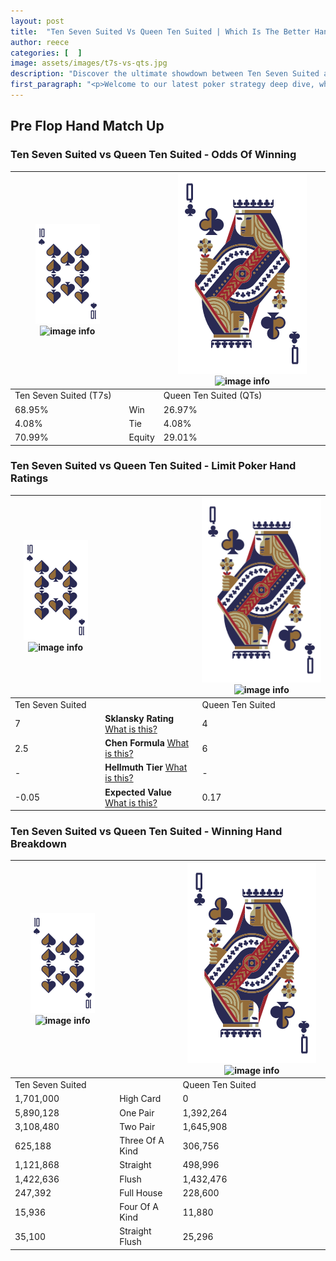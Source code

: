```yaml
---
layout: post
title:  "Ten Seven Suited Vs Queen Ten Suited | Which Is The Better Hand In Poker? A Complete Guide"
author: reece
categories: [  ]
image: assets/images/t7s-vs-qts.jpg
description: "Discover the ultimate showdown between Ten Seven Suited and Queen Ten Suited in poker! Uncover the odds, strategies, and scenarios where one hand triumphs over the other. Get ready to up your poker game with this thrilling analysis."
first_paragraph: "<p>Welcome to our latest poker strategy deep dive, where we're pitting two distinct hands against each other in a high-stakes showdown: Ten Seven Suited vs Queen Ten Suited.</p><p>In the dynamic world of poker, every decision counts, and knowing which hand holds the upper hand is key to your success at the table.</p><p>In this article, we'll dissect these two hands, explore the scenarios where one dominates the other, and equip you with the knowledge to make strategic choices that can tip the odds in your favor.</p><p>Get ready to unravel the intriguing dynamics of these poker hands and elevate your game to new heights.</p>"
---
```




[comment]: # (sp0)

## Pre Flop Hand Match Up

<div class="table hand-ratings" markdown="1"> 



### Ten Seven Suited vs Queen Ten Suited - Odds Of Winning


    
| ![image info](assets/images/hand1/T.png) ![image info](assets/images/hand1/7s.png) |  | ![image info](assets/images/hand2/Q.png) ![image info](assets/images/hand2/Ts.png) |
| -------- | -------- | -------- |
| Ten Seven Suited (T7s) |  | Queen Ten Suited (QTs) |
| 68.95% | Win | 26.97% |
| 4.08% | Tie | 4.08% |
| 70.99% | Equity | 29.01% |




[comment]: # (sp1)



### Ten Seven Suited vs Queen Ten Suited - Limit Poker Hand Ratings


    
| ![image info](assets/images/hand1/T.png) ![image info](assets/images/hand1/7s.png) |  | ![image info](assets/images/hand2/Q.png) ![image info](assets/images/hand2/Ts.png) |
| -------- | -------- | -------- |
| Ten Seven Suited |  | Queen Ten Suited |
| 7 | **Sklansky Rating** [What is this?](/sklansky-rating-explained) | 4 |
| 2.5 | **Chen Formula** [What is this?](/chen-formula-explained) | 6 |
| - | **Hellmuth Tier** [What is this?](/Hellmuth-tier-explained) | - |
| -0.05 | **Expected Value** [What is this?](/expected-value-explained) | 0.17 |




[comment]: # (sp2)



### Ten Seven Suited vs Queen Ten Suited - Winning Hand Breakdown


    
| ![image info](assets/images/hand1/T.png) ![image info](assets/images/hand1/7s.png) |  | ![image info](assets/images/hand2/Q.png) ![image info](assets/images/hand2/Ts.png) |
| -------- | -------- | -------- |
| Ten Seven Suited |  | Queen Ten Suited |
| 1,701,000 | High Card | 0 |
| 5,890,128 | One Pair | 1,392,264 |
| 3,108,480 | Two Pair | 1,645,908 |
| 625,188 | Three Of A Kind | 306,756 |
| 1,121,868 | Straight | 498,996 |
| 1,422,636 | Flush | 1,432,476 |
| 247,392 | Full House | 228,600 |
| 15,936 | Four Of A Kind | 11,880 |
| 35,100 | Straight Flush | 25,296 |




[comment]: # (sp3)



</div>

[comment]: # (sp4)



[comment]: # (sp5)

